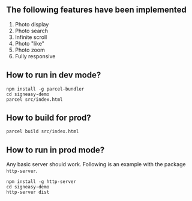 ## The following features have been implemented

 1. Photo display
 2. Photo search
 3. Infinite scroll
 4. Photo "like"
 5. Photo zoom
 6. Fully responsive

## How to run in dev mode?

    npm install -g parcel-bundler
    cd signeasy-demo
    parcel src/index.html

## How to build for prod?

    parcel build src/index.html

## How to run in prod mode?
Any basic server should work. Following is an example with the package `http-server`.

    npm install -g http-server
    cd signeasy-demo
    http-server dist

